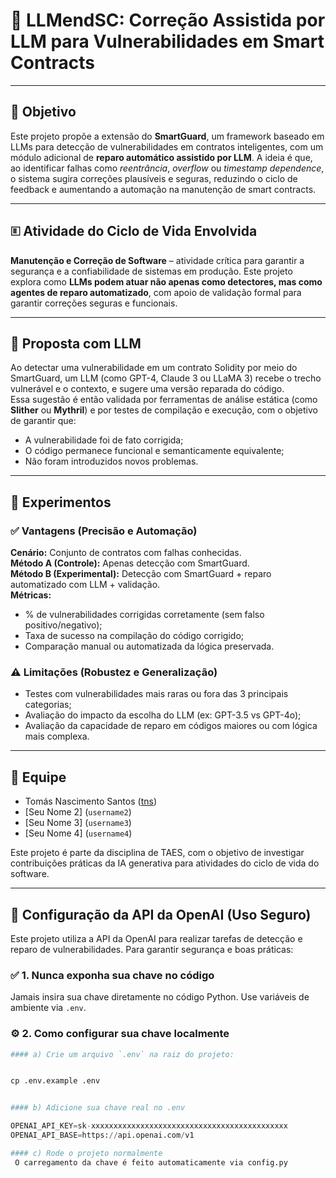 # 🔐 LLMendSC: Correção Assistida por LLM para Vulnerabilidades em Smart Contracts

---

## 🎯 Objetivo

Este projeto propõe a extensão do **SmartGuard**, um framework baseado em LLMs para detecção de vulnerabilidades em contratos inteligentes, com um módulo adicional de **reparo automático assistido por LLM**. A ideia é que, ao identificar falhas como *reentrância*, *overflow* ou *timestamp dependence*, o sistema sugira correções plausíveis e seguras, reduzindo o ciclo de feedback e aumentando a automação na manutenção de smart contracts.

---

## 🗉 Atividade do Ciclo de Vida Envolvida

**Manutenção e Correção de Software** – atividade crítica para garantir a segurança e a confiabilidade de sistemas em produção. Este projeto explora como **LLMs podem atuar não apenas como detectores, mas como agentes de reparo automatizado**, com apoio de validação formal para garantir correções seguras e funcionais.

---

## 🤖 Proposta com LLM

Ao detectar uma vulnerabilidade em um contrato Solidity por meio do SmartGuard, um LLM (como GPT-4, Claude 3 ou LLaMA 3) recebe o trecho vulnerável e o contexto, e sugere uma versão reparada do código.  
Essa sugestão é então validada por ferramentas de análise estática (como **Slither** ou **Mythril**) e por testes de compilação e execução, com o objetivo de garantir que:

- A vulnerabilidade foi de fato corrigida;
- O código permanece funcional e semanticamente equivalente;
- Não foram introduzidos novos problemas.

---

## 🧪 Experimentos



### ✅ Vantagens (Precisão e Automação)

**Cenário:** Conjunto de contratos com falhas conhecidas.  
**Método A (Controle):** Apenas detecção com SmartGuard.  
**Método B (Experimental):** Detecção com SmartGuard + reparo automatizado com LLM + validação.  
**Métricas:**

- % de vulnerabilidades corrigidas corretamente (sem falso positivo/negativo);
- Taxa de sucesso na compilação do código corrigido;
- Comparação manual ou automatizada da lógica preservada.

### ⚠️ Limitações (Robustez e Generalização)

- Testes com vulnerabilidades mais raras ou fora das 3 principais categorias;
- Avaliação do impacto da escolha do LLM (ex: GPT-3.5 vs GPT-4o);
- Avaliação da capacidade de reparo em códigos maiores ou com lógica mais complexa.

---

## 👥 Equipe

- Tomás Nascimento Santos ([tns](https://github.com/TomasNsantos))
- [Seu Nome 2] (`username2`)  
- [Seu Nome 3] (`username3`)  
- [Seu Nome 4] (`username4`)  

Este projeto é parte da disciplina de TAES, com o objetivo de investigar contribuições práticas da IA generativa para atividades do ciclo de vida do software.

---

## 🔐 Configuração da API da OpenAI (Uso Seguro)

Este projeto utiliza a API da OpenAI para realizar tarefas de detecção e reparo de vulnerabilidades. Para garantir segurança e boas práticas:

### ✅ 1. **Nunca exponha sua chave no código**

Jamais insira sua chave diretamente no código Python. Use variáveis de ambiente via `.env`.

### ⚙️ 2. Como configurar sua chave localmente

```python
#### a) Crie um arquivo `.env` na raiz do projeto:


cp .env.example .env


#### b) Adicione sua chave real no .env

OPENAI_API_KEY=sk-xxxxxxxxxxxxxxxxxxxxxxxxxxxxxxxxxxxxxxxxxxxx
OPENAI_API_BASE=https://api.openai.com/v1

#### c) Rode o projeto normalmente
 O carregamento da chave é feito automaticamente via config.py


